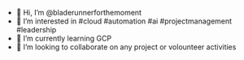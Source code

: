 - 👋 Hi, I’m @bladerunnerforthemoment
- 👀 I’m interested in #cloud #automation #ai #projectmanagement #leadership
- 🌱 I’m currently learning GCP
- 💞️ I’m looking to collaborate on any project or volounteer activities

<!---
bladerunnerforthemoment/bladerunnerforthemoment is a ✨ special ✨ repository because its `README.md` (this file) appears on your GitHub profile.
You can click the Preview link to take a look at your changes.
--->
